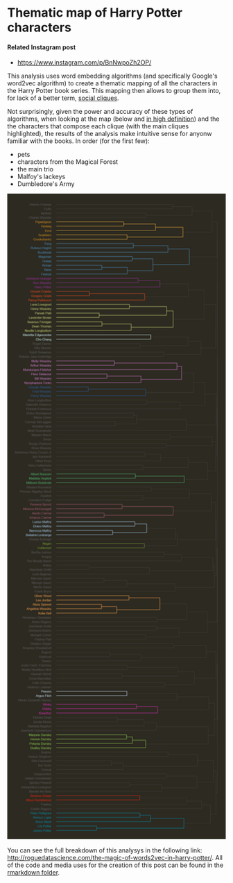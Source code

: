# Thematic map of Harry Potter characters

#### Related Instagram post
* https://www.instagram.com/p/BnNwpoZh2OP/

This analysis uses word embedding algorithms (and specifically Google's word2vec algorithm) to create a thematic mapping of all the characters in the Harry Potter book series. This mapping then allows to group them into, for lack of a better term, [social cliques](https://en.wikipedia.org/wiki/Clique).

Not surprisingly, given the power and accuracy of these types of algorithms, when looking at the map (below and [in high definition](character_visualization)) and the the characters that compose each clique (with the main cliques highlighted), the results of the analysis make intuitive sense for anyonw familiar with the books. In order (for the first few):
* pets
* characters from the Magical Forest
* the main trio
* Malfoy's lackeys
* Dumbledore's Army

<p align="center">
  <img src="character_visualization/dendrogram_final.png" width="600"/>
</p>

You can see the full breakdown of this analysys in the following link: http://roguedatascience.com/the-magic-of-words2vec-in-harry-potter/. All of the code and media uses for the creation of this post can be found in the [rmarkdown folder](rmarkdown).
